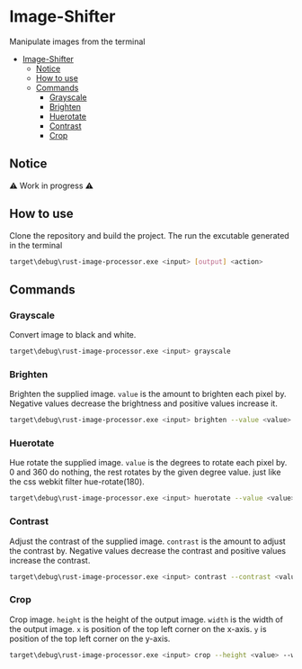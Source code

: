 # Image-Shifter
Manipulate images from the terminal

- [Image-Shifter](#image-shifter)
  - [Notice](#notice)
  - [How to use](#how-to-use)
  - [Commands](#commands)
    - [Grayscale](#grayscale)
    - [Brighten](#brighten)
    - [Huerotate](#huerotate)
    - [Contrast](#contrast)
    - [Crop](#crop)
## Notice
⚠ Work in progress ⚠


## How to use
Clone the repository and build the project. The run the excutable generated in the terminal

```bash
target\debug\rust-image-processor.exe <input> [output] <action> 
```
## Commands
### Grayscale
Convert image to black and white.
```bash
target\debug\rust-image-processor.exe <input> grayscale 
```
### Brighten
Brighten the supplied image. `value` is the amount to brighten each pixel by. Negative values decrease the brightness and positive values increase it.
```bash
target\debug\rust-image-processor.exe <input> brighten --value <value> 
``` 

### Huerotate
Hue rotate the supplied image. `value` is the degrees to rotate each pixel by. 0 and 360 do nothing, the rest rotates by the given degree value. just like the css webkit filter hue-rotate(180).
```bash
target\debug\rust-image-processor.exe <input> huerotate --value <value> 
```
### Contrast
Adjust the contrast of the supplied image. `contrast` is the amount to adjust the contrast by. Negative values decrease the contrast and positive values increase the contrast.

```bash
target\debug\rust-image-processor.exe <input> contrast --contrast <value> 
```
### Crop
Crop image. `height` is the height of the output image. `width` is the width of the output image. `x` is position of the top left corner on the x-axis. `y` is position of the top left corner on the y-axis.

```bash
target\debug\rust-image-processor.exe <input> crop --height <value> --width <value> --x <value> --y <value>  
```
